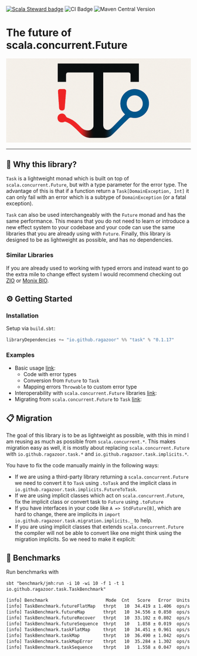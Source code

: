 [![Scala Steward badge](https://img.shields.io/badge/Scala_Steward-helping-blue.svg?style=flat&logo=data:image/png;base64,iVBORw0KGgoAAAANSUhEUgAAAA4AAAAQCAMAAAARSr4IAAAAVFBMVEUAAACHjojlOy5NWlrKzcYRKjGFjIbp293YycuLa3pYY2LSqql4f3pCUFTgSjNodYRmcXUsPD/NTTbjRS+2jomhgnzNc223cGvZS0HaSD0XLjbaSjElhIr+AAAAAXRSTlMAQObYZgAAAHlJREFUCNdNyosOwyAIhWHAQS1Vt7a77/3fcxxdmv0xwmckutAR1nkm4ggbyEcg/wWmlGLDAA3oL50xi6fk5ffZ3E2E3QfZDCcCN2YtbEWZt+Drc6u6rlqv7Uk0LdKqqr5rk2UCRXOk0vmQKGfc94nOJyQjouF9H/wCc9gECEYfONoAAAAASUVORK5CYII=)](https://scala-steward.org) ![CI Badge](https://github.com/ragazoor/typed-future/workflows/CI/badge.svg) ![Maven Central Version](https://img.shields.io/maven-central/v/io.github.ragazoor/task_2.13)
# The future of scala.concurrent.Future
![logo.png](logo.png)
___
## 🧰 Why this library?

`Task` is a lightweight monad which is built on top of `scala.concurrent.Future`, but with a type parameter for the 
error type. The advantage of this is that if a function return a `Task[DomainException, Int]` it can only fail
with an error which is a subtype of `DomainException` (or a fatal exception). 

`Task` can also be used interchangeably with the `Future` monad and has the same performance. 
This means that you do not need to learn or introduce a new effect system to your codebase and your code 
can use the same libraries that you are already using with `Future`. Finally, this library is designed to be as
lightweight as possible, and has no dependencies.

### Similar Libraries
If you are already used to working with typed errors and instead want to go the extra mile to
change effect system I would recommend checking out [ZIO](https://zio.dev/overview/getting-started)
or [Monix BIO](https://bio.monix.io/docs/introduction).

## ⚙️ Getting Started
### Installation
Setup via `build.sbt`:

```sbt
libraryDependencies += "io.github.ragazoor" %% "task" % "0.1.17"
```

### Examples

- Basic usage [link](examples/src/main/scala/io/github/ragazoor/task/examples/basic/BasicMain.scala):
  - Code with error types 
  - Conversion from `Future` to `Task`
  - Mapping errors `Throwable` to custom error type
- Interoperability with `scala.concurrent.Future` libraries [link](examples/src/main/scala/io/github/ragazoor/task/examples/interop/InteropMain.scala):
- Migrating from `scala.concurrent.Future` to `Task` [link](examples/src/main/scala/io/github/ragazoor/task/examples/migration/MigrationExample.scala):

## 📋 Migration

The goal of this library is to be as lightweight as possible, with this in mind I am reusing as much as possible
from `scala.concurrent.*`. This makes migration easy as well, it is mostly about replacing 
`scala.concurrent.Future` with `io.github.ragazoor.task.*` and `io.github.ragazoor.task.implicits.*`.

You have to fix the code manually mainly in the following ways:

- If we are using a third-party library returning a `scala.concurrent.Future`
  we need to convert it to `Task` using `.toTask` and the implicit class in
  `io.github.ragazoor.task.implicits.FutureToTask`.
- If we are using implicit classes which act on `scala.concurrent.Future`, fix the 
  implicit class or convert task to `Future` using `.toFuture`
- If you have interfaces in your code like `A => StdFuture[B]`, which are hard to change,
  there are implicits in `import io.github.ragazoor.task.migration.implicits._` to help.
- If you are using implicit classes that extends `scala.concurrent.Future`
  the compiler will not be able to convert
  like one might think using the migration implicits. So we need to make
  it explicit:

## 🚀 Benchmarks
Run benchmarks with
```shell
sbt "benchmark/jmh:run -i 10 -wi 10 -f 1 -t 1 io.github.ragazoor.task.TaskBenchmark"
```

```text
[info] Benchmark                      Mode  Cnt   Score   Error  Units
[info] TaskBenchmark.futureFlatMap   thrpt   10  34.419 ± 1.406  ops/s
[info] TaskBenchmark.futureMap       thrpt   10  34.556 ± 0.850  ops/s
[info] TaskBenchmark.futureRecover   thrpt   10  33.102 ± 0.802  ops/s
[info] TaskBenchmark.futureSequence  thrpt   10   1.858 ± 0.019  ops/s
[info] TaskBenchmark.taskFlatMap     thrpt   10  34.451 ± 0.961  ops/s
[info] TaskBenchmark.taskMap         thrpt   10  36.490 ± 1.042  ops/s
[info] TaskBenchmark.taskMapError    thrpt   10  35.284 ± 1.302  ops/s
[info] TaskBenchmark.taskSequence    thrpt   10   1.558 ± 0.047  ops/s
```
